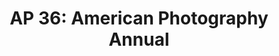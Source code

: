 ---
attached_collection: collections/wired.md
attached_link: 
blog_block_cover: https://d1sf55qlb7p6hz.cloudfront.net/rieser-ap_book2020-1.jpg
blog_header: https://d1sf55qlb7p6hz.cloudfront.net/backpage-3.jpg
caption: "Wired: The Internet Giant That Went Too Far"
content: >-
  I am honored to share that [**_The Internet Giant Who Went
  Too_**](https://jesserieser.com/collections/wired-magazine/ ) Far for _Wired_
  has been named one of the year’s best by the [**_American Photography 36
  Annual **](https://www.ai-ap.com/slideshow/AP/36/?status=selected267)for
  editorial photography.


  Published in the July / August 2019 issue, I photographed Michael Lacey and
  Jim Larkin as they await trial for owning the online classified giant
  Backpage.com. Backpage was the red-light district of the internet or the
  Google of commercial sex ads, and for this both men face life in prison. As
  they await trial they are under country arrest and cannot travel.


  Photographically I wanted to portray Lacey and Larkin in a way that spoke to
  their decades of defiance, possible incarceration, the shadowy space in which
  Backpage operated, and their physical and psychological imprisonment as they
  are confined to their homes and Maricopa County. In hindsight, these works
  take on new meaning as we have been participating in our own levels of
  compliance and isolation.  

  [**Article**](https://www.wired.com/story/inside-backpage-vicious-battle-feds/)
  by Christine Biedermann and assigned by Beth Holzer and Anna Alexander.


  Congratulations to all the winners and thank you to this year's judges:  

  Aeriel Brown, Photo Director, _Bloomberg Businessweek_  

  Laura Geiser, Freelance Photo Producer and Editor  

  Tara Guertin, Director of Photography _AFAR_  

  Molly Roberts, Independent Photography Editor, Visual Storyteller and
  Curator  

  Jolie Ruben, Culture Photo Editor, _The New York Times_  

  David Sleight, Design Director, ProPublica
date: 
news_category:
  - Awards
theme_color: "#FDF9B0"
title: "AP 36: American Photography Annual"
seo:
  meta_description: 
  meta_title: 
post_blocks:
  - _bookshop_name: posts/media-row-start
    row_alignment: between
  - _bookshop_name: posts/media-element-static
    caption: 
    image: https://d1sf55qlb7p6hz.cloudfront.net/blog_apwired-2.jpg
    width: '33'
  - _bookshop_name: posts/media-element-static
    caption: 
    image: https://d1sf55qlb7p6hz.cloudfront.net/blog_apwired-3.jpg
    width: '66'
  - _bookshop_name: posts/media-row-static
  - _bookshop_name: posts/media-element-static
    caption: 
    image: https://d1sf55qlb7p6hz.cloudfront.net/blog_apwired-4.jpg
    width: '100'
  - _bookshop_name: posts/media-row-static
  - _bookshop_name: posts/media-element-static
    caption: 
    image: https://d1sf55qlb7p6hz.cloudfront.net/blog_apwired-5.jpg
    width: '66'
  - _bookshop_name: posts/media-element-static
    caption: 
    image: https://d1sf55qlb7p6hz.cloudfront.net/blog_apwired-6.jpg
    width: '33'
  - _bookshop_name: posts/media-row-static
  - _bookshop_name: posts/media-element-static
    caption: 
    image: https://d1sf55qlb7p6hz.cloudfront.net/blog_apwired-7.jpg
    width: '40'
  - _bookshop_name: posts/media-element-static
    caption: 
    image: https://d1sf55qlb7p6hz.cloudfront.net/blog_apwired-8.jpg
    width: '20'
  - _bookshop_name: posts/media-element-static
    caption: 
    image: https://d1sf55qlb7p6hz.cloudfront.net/blog_apwired-9.jpg
    width: '40'
  - _bookshop_name: posts/media-row-static
  - _bookshop_name: posts/media-element-static
    caption: 
    image: https://d1sf55qlb7p6hz.cloudfront.net/blog_apwired-11.jpg
    width: '33'
  - _bookshop_name: posts/media-element-static
    caption: 
    image: https://d1sf55qlb7p6hz.cloudfront.net/blog_apwired-10.jpg
    width: '33'
  - _bookshop_name: posts/media-element-static
    caption: 
    image: https://d1sf55qlb7p6hz.cloudfront.net/blog_apwired-13.jpg
    width: '33'
  - _bookshop_name: posts/media-row-static
  - _bookshop_name: posts/media-element-static
    caption: 
    image: https://d1sf55qlb7p6hz.cloudfront.net/blog_apwired-12.jpg
    width: '100'
  - _bookshop_name: posts/media-row-end
blog_slider:
  - _bookshop_name: posts/media-element-url
    image: https://d1sf55qlb7p6hz.cloudfront.net/rieser-ap_book2020-1-3.jpg
  - _bookshop_name: posts/media-element-url
    image: https://d1sf55qlb7p6hz.cloudfront.net/rieser-ap_book2020-2.jpg
  - _bookshop_name: posts/media-element-url
    image: https://d1sf55qlb7p6hz.cloudfront.net/blog_apwired-1.jpg
---